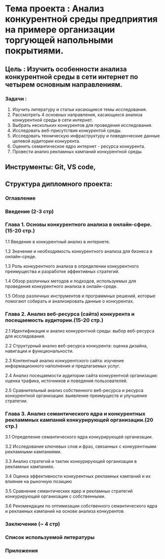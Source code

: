 # Тема проекта : Анализ конкурентной среды предприятия на примере организации торгующей напольными покрытиями.
## Цель : Изучить особенности анализа конкурентной среды в сети интернет по четырем основным направлениям.
### Задачи :
1. Изучить литературу и статьи касающиеся темы исследования.
2. Рассмотреть 4 основных направления, касающихся анализа конкурентной среды в сети интернет.
3. Выбрать нескольких конкурентов для проведения исследования.
4. Исследовать веб-присутствия конкурентой среды.
5. Исследовать техническую инфраструктуру и поведенческие данные целевой аудитории конкурента.
6. Оценить семантическое ядро интернет - ресурса конкурента.
7. Провести анализ рекламных кампаний конкурентной среды.
## Инструменты: Git, VS code,
## Структура дипломного проекта:
### Оглавление
### Введение (2-3 стр)
### Глава 1. Основы конкурентного анализа в онлайн-сфере.(15-20 стр.)
1.1 Введение в конкурентный анализ в интернете.

1.2 Значение и необходимость конкурентного анализа для бизнеса в онлайн-среде. 

1.3 Роль конкурентного анализа в определении конкурентного преимущества и разработке эффективных стратегий.

1.4 Обзор различных методов и подходов, используемых для проведения конкурентного анализа в онлайн-среде.

1.5 Обзор различных инструментов и программных решений, которые помогают собирать и анализировать данные о конкурентах.

### Глава 2. Анализ веб-ресурса (сайта) конкурента и посещаемость аудитории.(15-20 стр.)
2.1 Идентификация и анализ конкурентной среды: выбор веб-ресурса для исследования.

2.2 Структурный анализ веб-ресурса конкурента: оценка дизайна, навигации и функциональности.

2.3 Контентный анализ конкурентского сайта: изучение информационного наполнения и предлагаемых услуг.

2.4 Анализ посещаемости аудитории сайта конкурентной организации: оценка трафика, источников и поведения пользователей.

2.5 Сравнительный анализ собственного веб-ресурса и ресурса конкурентной организации: выявление преимуществ и улучшение стратегии.
### Глава  3. Анализ семантического ядра и конкурентных рекламмных кампаний конкурирующей организации.(20 стр.)
3.1 Определение семантического ядра конкурирующей организации.


3.2 Исследование ключевых слов и фраз, связанных с конкурентными рекламными кампаниями.


3.3 Анализ стратегий и тактик конкурирующей организации в рекламных кампаниях.


3.4 Оценка эффективности конкурентных рекламных кампаний и их влияние на рыночную позицию


3.5 Сравнение семантических ядер и рекламных стратегий конкурирующей организации с собственными.


3.6 Рекомендации по оптимизации собственного семантического ядра и рекламных кампаний на основе анализа конкурентов

### Заключение (~ 4 стр)

### Список используемой литературы

### Приложения
